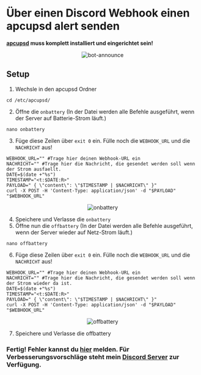 # Über einen Discord Webhook einen apcupsd alert senden
**[apcupsd](http://www.apcupsd.org/) muss komplett installiert und eingerichtet sein!**

<p align="center">
<img src="https://i.ibb.co/fYgXMS5/bot-announce.png" border="0" alt="bot-announce">
</p>

## Setup
1. Wechsle in den apcupsd Ordner
``` shell
cd /etc/apcupsd/
```

2. Öffne die `onbattery` (In der Datei werden alle Befehle ausgeführt, wenn der Server auf Batterie-Strom läuft.)
``` shell
nano onbattery
```

3. Füge diese Zeilen über `exit 0` ein. Fülle noch die `WEBHOOK_URL` und die `NACHRICHT` aus!
``` shell
WEBHOOK_URL="" #Trage hier deinen Webhook-URL ein
NACHRICHT="" #Trage hier die Nachricht, die gesendet werden soll wenn der Strom ausfaellt.
DATE=$(date +"%s")
TIMESTAMP="<t:$DATE:R>"
PAYLOAD=" { \"content\": \"$TIMESTAMP | $NACHRICHT\" }"
curl -X POST -H 'Content-Type: application/json' -d "$PAYLOAD" "$WEBHOOK_URL"
```
<p align="center">
<img src="https://i.ibb.co/kS1rjCz/onbattery.png" alt="onbattery">
</p>

4. Speichere und Verlasse die `onbattery`
5. Öffne nun die `offbattery` (In der Datei werden alle Befehle ausgeführt, wenn der Server wieder auf Netz-Strom läuft.)
``` shell
nano offbattery
```
6. Füge diese Zeilen über `exit 0` ein. Fülle noch die `WEBHOOK_URL` und die `NACHRICHT` aus!
``` shell
WEBHOOK_URL="" #Trage hier deinen Webhook-URL ein
NACHRICHT="" #Trage hier die Nachricht, die gesendet werden soll wenn der Strom wieder da ist.
DATE=$(date +"%s")
TIMESTAMP="<t:$DATE:R>"
PAYLOAD=" { \"content\": \"$TIMESTAMP | $NACHRICHT\" }"
curl -X POST -H 'Content-Type: application/json' -d "$PAYLOAD" "$WEBHOOK_URL"
```

<p align="center">
<img src="https://i.ibb.co/2PHvRNZ/offbattery.png" alt="offbattery">
</p>

7. Speichere und Verlasse die offbattery
### Fertig! Fehler kannst du [hier](https://github.com/jonnytutorials/Strato-dyndns-linux/issues/new) melden. Für Verbesserungsvorschläge steht mein [Discord Server](https://discord.gg/s9tD46Fwh8) zur Verfügung.
